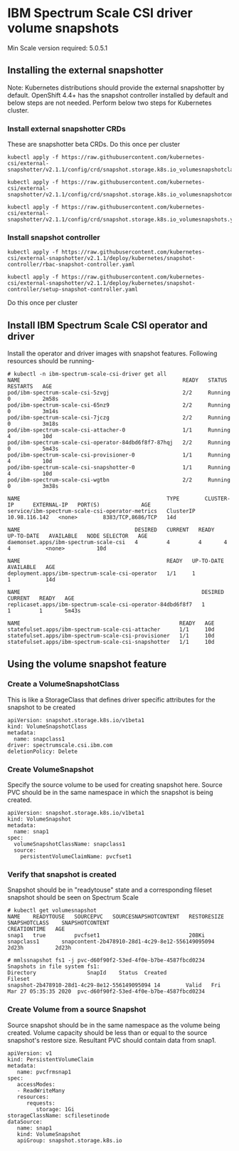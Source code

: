# IBM Spectrum Scale CSI driver volume snapshots
Min Scale version required: 5.0.5.1

## Installing the external snapshotter
Note: Kubernetes distributions should provide the external snapshotter by default. OpenShift 4.4+ has the snapshot controller installed by default and below steps are not needed. Perform below two steps for Kubernetes cluster.

### Install external snapshotter CRDs

These are snapshotter beta CRDs. Do this once per cluster

   ```
   kubectl apply -f https://raw.githubusercontent.com/kubernetes-csi/external-snapshotter/v2.1.1/config/crd/snapshot.storage.k8s.io_volumesnapshotclasses.yaml

   kubectl apply -f https://raw.githubusercontent.com/kubernetes-csi/external-snapshotter/v2.1.1/config/crd/snapshot.storage.k8s.io_volumesnapshotcontents.yaml

   kubectl apply -f https://raw.githubusercontent.com/kubernetes-csi/external-snapshotter/v2.1.1/config/crd/snapshot.storage.k8s.io_volumesnapshots.yaml
   ```

### Install snapshot controller

   ```
   kubectl apply -f https://raw.githubusercontent.com/kubernetes-csi/external-snapshotter/v2.1.1/deploy/kubernetes/snapshot-controller/rbac-snapshot-controller.yaml

   kubectl apply -f https://raw.githubusercontent.com/kubernetes-csi/external-snapshotter/v2.1.1/deploy/kubernetes/snapshot-controller/setup-snapshot-controller.yaml
   ```

Do this once per cluster

## Install IBM Spectrum Scale CSI operator and driver

Install the operator and driver images with snapshot features. Following resources should be running-

   ```
   # kubectl -n ibm-spectrum-scale-csi-driver get all
   NAME                                                   READY   STATUS    RESTARTS   AGE
   pod/ibm-spectrum-scale-csi-5zvgj                       2/2     Running   0          2m58s
   pod/ibm-spectrum-scale-csi-65nz9                       2/2     Running   0          3m14s
   pod/ibm-spectrum-scale-csi-7jczg                       2/2     Running   0          3m18s
   pod/ibm-spectrum-scale-csi-attacher-0                  1/1     Running   4          10d
   pod/ibm-spectrum-scale-csi-operator-84dbd6f8f7-87hqj   2/2     Running   0          5m43s
   pod/ibm-spectrum-scale-csi-provisioner-0               1/1     Running   4          10d
   pod/ibm-spectrum-scale-csi-snapshotter-0               1/1     Running   4          10d
   pod/ibm-spectrum-scale-csi-wgtbn                       2/2     Running   0          3m38s

   NAME                                              TYPE        CLUSTER-IP      EXTERNAL-IP   PORT(S)             AGE
   service/ibm-spectrum-scale-csi-operator-metrics   ClusterIP   10.98.116.142   <none>        8383/TCP,8686/TCP   14d

   NAME                                    DESIRED   CURRENT   READY   UP-TO-DATE   AVAILABLE   NODE SELECTOR   AGE
   daemonset.apps/ibm-spectrum-scale-csi   4         4         4       4            4           <none>          10d

   NAME                                              READY   UP-TO-DATE   AVAILABLE   AGE
   deployment.apps/ibm-spectrum-scale-csi-operator   1/1     1            1           14d

   NAME                                                         DESIRED   CURRENT   READY   AGE
   replicaset.apps/ibm-spectrum-scale-csi-operator-84dbd6f8f7   1         1         1       5m43s

   NAME                                                  READY   AGE
   statefulset.apps/ibm-spectrum-scale-csi-attacher      1/1     10d
   statefulset.apps/ibm-spectrum-scale-csi-provisioner   1/1     10d
   statefulset.apps/ibm-spectrum-scale-csi-snapshotter   1/1     10d

   ```

## Using the volume snapshot feature

### Create a VolumeSnapshotClass
This is like a StorageClass that defines driver specific attributes for the snapshot to be created

   ```
   apiVersion: snapshot.storage.k8s.io/v1beta1
   kind: VolumeSnapshotClass
   metadata:
     name: snapclass1
   driver: spectrumscale.csi.ibm.com
   deletionPolicy: Delete
   ```

### Create VolumeSnapshot
Specify the source volume to be used for creating snapshot here. Source PVC should be in the same namespace in which the snapshot is being created.

   ```
   apiVersion: snapshot.storage.k8s.io/v1beta1
   kind: VolumeSnapshot
   metadata:
     name: snap1
   spec:
     volumeSnapshotClassName: snapclass1
     source:
       persistentVolumeClaimName: pvcfset1
   ```

### Verify that snapshot is created
Snapshot should be in "readytouse" state and a corresponding fileset snapshot should be seen on Spectrum Scale

   ```
   # kubectl get volumesnapshot
   NAME    READYTOUSE   SOURCEPVC   SOURCESNAPSHOTCONTENT   RESTORESIZE   SNAPSHOTCLASS    SNAPSHOTCONTENT                                    CREATIONTIME   AGE
snap1   true         pvcfset1                            208Ki             snapclass1       snapcontent-2b478910-28d1-4c29-8e12-556149095094   2d23h          2d23h

   # mmlssnapshot fs1 -j pvc-d60f90f2-53ed-4f0e-b7be-4587fbcd0234
   Snapshots in file system fs1:
   Directory                SnapId    Status  Created                   Fileset
   snapshot-2b478910-28d1-4c29-8e12-556149095094 14        Valid   Fri Mar 27 05:35:35 2020  pvc-d60f90f2-53ed-4f0e-b7be-4587fbcd0234

   ```

### Create Volume from a source Snapshot
Source snapshot should be in the same namespace as the volume being created. Volume capacity should be less than or equal to the source snapshot's restore size. Resultant PVC should contain data from snap1.

   ```
   apiVersion: v1
   kind: PersistentVolumeClaim
   metadata:
      name: pvcfrmsnap1
   spec:
      accessModes:
      - ReadWriteMany
      resources:
         requests:
            storage: 1Gi
   storageClassName: scfilesetinode
   dataSource:
      name: snap1
      kind: VolumeSnapshot
      apiGroup: snapshot.storage.k8s.io
    
   ```
